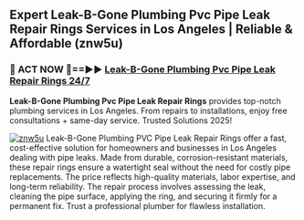 ## Expert Leak-B-Gone Plumbing Pvc Pipe Leak Repair Rings Services in Los Angeles | Reliable & Affordable (znw5u)  

<h3>🚿 ACT NOW 🌟==►► <a href="https://tinyurl.com/2ne6vx2x" rel="nofollow">Leak-B-Gone Plumbing Pvc Pipe Leak Repair Rings 24/7</a></h3>

**Leak-B-Gone Plumbing Pvc Pipe Leak Repair Rings** provides top-notch plumbing services in Los Angeles. From repairs to installations, enjoy free consultations + same-day service. Trusted Solutions 2025!

[![znw5u](https://i.imgur.com/4PFF4AK.jpeg)](https://tinyurl.com/2ne6vx2x)
Leak-B-Gone Plumbing PVC Pipe Leak Repair Rings offer a fast, cost-effective solution for homeowners and businesses in Los Angeles dealing with pipe leaks. Made from durable, corrosion-resistant materials, these repair rings ensure a watertight seal without the need for costly pipe replacements. The price reflects high-quality materials, labor expertise, and long-term reliability. The repair process involves assessing the leak, cleaning the pipe surface, applying the ring, and securing it firmly for a permanent fix. Trust a professional plumber for flawless installation.